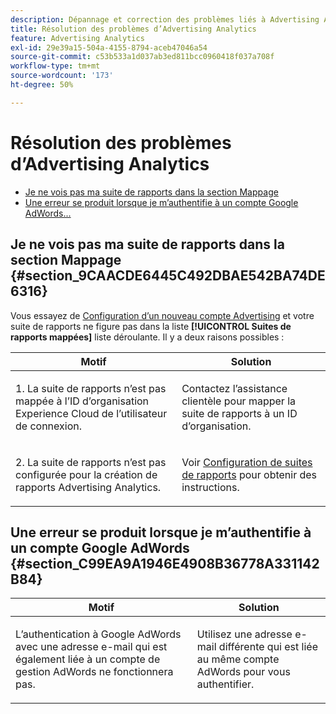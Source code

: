 ```yaml
---
description: Dépannage et correction des problèmes liés à Advertising Analytics.
title: Résolution des problèmes d’Advertising Analytics
feature: Advertising Analytics
exl-id: 29e39a15-504a-4155-8794-aceb47046a54
source-git-commit: c53b533a1d037ab3ed811bcc0960418f037a708f
workflow-type: tm+mt
source-wordcount: '173'
ht-degree: 50%

---
```


# Résolution des problèmes d’Advertising Analytics

* [Je ne vois pas ma suite de rapports dans la section Mappage](/help/integrate/c-advertising-analytics/c-adanalytics-workflow/aa-troubleshooting.md#section_9CAACDE6445C492DBAE542BA74DE6316)
* [Une erreur se produit lorsque je m’authentifie à un compte Google AdWords...](/help/integrate/c-advertising-analytics/c-adanalytics-workflow/aa-troubleshooting.md#section_C99EA9A1946E4908B36778A331142B84)

## Je ne vois pas ma suite de rapports dans la section Mappage {#section_9CAACDE6445C492DBAE542BA74DE6316}

Vous essayez de [Configuration d’un nouveau compte Advertising](/help/integrate/c-advertising-analytics/c-adanalytics-workflow/aa-create-ad-account.md) et votre suite de rapports ne figure pas dans la liste **[!UICONTROL Suites de rapports mappées]** liste déroulante. Il y a deux raisons possibles :

<table id="table_271D7E817B4C44818717A47C3223E592"> 
 <thead> 
  <tr> 
   <th colname="col1" class="entry"> Motif </th> 
   <th colname="col2" class="entry"> Solution </th> 
  </tr>
 </thead>
 <tbody> 
  <tr> 
   <td colname="col1"> <p>1. La suite de rapports n’est pas mappée à l’ID d’organisation Experience Cloud de l’utilisateur de connexion. </p> </td> 
   <td colname="col2"> <p>Contactez l’assistance clientèle pour mapper la suite de rapports à un ID d’organisation.</p> </td> 
  </tr> 
  <tr> 
   <td colname="col1"> <p>2. La suite de rapports n’est pas configurée pour la création de rapports Advertising Analytics. </p> </td> 
   <td colname="col2"> <p>Voir <a href="/help/integrate/c-advertising-analytics/c-adanalytics-workflow/aa-provision-rs.md"  >Configuration de suites de rapports</a> pour obtenir des instructions. </p> </td> 
  </tr> 
 </tbody> 
</table>

## Une erreur se produit lorsque je m’authentifie à un compte Google AdWords {#section_C99EA9A1946E4908B36778A331142B84}

<table id="table_F1C1192BF40C43CE8600B1BB417A7269"> 
 <thead> 
  <tr> 
   <th colname="col1" class="entry"> Motif </th> 
   <th colname="col2" class="entry"> Solution </th> 
  </tr>
 </thead>
 <tbody> 
  <tr> 
   <td colname="col1"> <p>L’authentication à Google AdWords avec une adresse e-mail qui est également liée à un compte de gestion AdWords ne fonctionnera pas. </p> </td> 
   <td colname="col2"> <p>Utilisez une adresse e-mail différente qui est liée au même compte AdWords pour vous authentifier. </p> </td> 
  </tr> 
 </tbody> 
</table>
